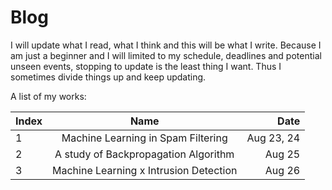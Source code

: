 # Blog

I will update what I read, what I think and this will be what I write. Because I am just a beginner and I will limited to my schedule, deadlines and potential unseen events, stopping to update is the least thing I want. Thus I sometimes divide things up and keep updating.  

A list of my works: 


| Index         | Name                                  | Date       |
| ------------- |:------------------------------------: | ----------:|
| 1             | Machine Learning in Spam Filtering    | Aug 23, 24 |
| 2             | A study of Backpropagation Algorithm  | Aug 25     |
| 3             | Machine Learning x Intrusion Detection| Aug 26     |